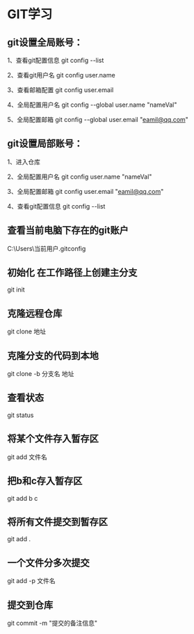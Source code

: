 # GIT学习
## git设置全局账号：
1、查看git配置信息 git config --list

2、查看git用户名 git config user.name

3、查看邮箱配置 git config user.email

4、全局配置用户名 git config --global user.name "nameVal"

5、全局配置邮箱 git config --global user.email "eamil@qq.com"

## git设置局部账号：
1、进入仓库

2、全局配置用户名 git config  user.name "nameVal"

3、全局配置邮箱 git config  user.email "eamil@qq.com"

4、查看git配置信息 git config --list


## 查看当前电脑下存在的git账户
C:\Users\当前用户\.gitconfig
   

## 初始化 在工作路径上创建主分支
git init 

## 克隆远程仓库
git clone 地址 

## 克隆分支的代码到本地
git clone -b 分支名 地址 

## 查看状态
git status 

## 将某个文件存入暂存区
git add 文件名 

## 把b和c存入暂存区
git add b c 

## 将所有文件提交到暂存区
git add . 
 
## 一个文件分多次提交
git add -p 文件名

## 提交到仓库
git commit -m "提交的备注信息"  
